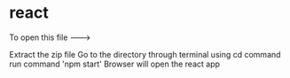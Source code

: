 # react
To open this file --->

Extract the zip file
Go to the directory through terminal using cd command
run command 'npm start'
Browser will open the react app

